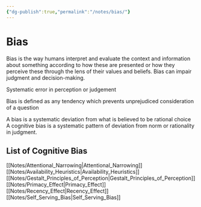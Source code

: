 ```yaml
---
{"dg-publish":true,"permalink":"/notes/bias/"}
---
```



# Bias

Bias is the way humans interpret and evaluate the context and information about something according to how these are presented or how they perceive these through the lens of their values and beliefs. Bias can impair judgment and decision-making.

Systematic error in perception or judgement 

Bias is defined as any tendency which prevents unprejudiced consideration of a question

A bias is a systematic deviation from what is believed to be rational choice
A cognitive bias is a systematic pattern of deviation from norm or rationality in judgment.

## List of Cognitive Bias

[[Notes/Attentional_Narrowing\|Attentional_Narrowing]]
[[Notes/Availability_Heuristics\|Availability_Heuristics]]
[[Notes/Gestalt_Principles_of_Perception\|Gestalt_Principles_of_Perception]]
[[Notes/Primacy_Effect\|Primacy_Effect]]
[[Notes/Recency_Effect\|Recency_Effect]]
[[Notes/Self_Serving_Bias\|Self_Serving_Bias]]